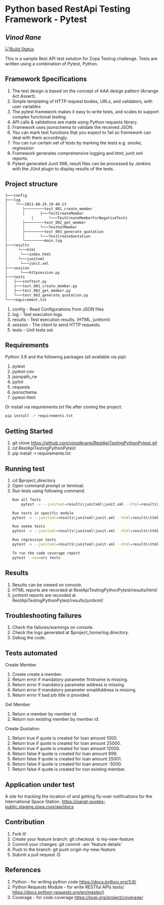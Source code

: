# Python based RestApi Testing Framework - Pytest
## _Vinod Rane_

[![Build Status](https://travis-ci.org/joemccann/dillinger.svg?branch=master)](https://travis-ci.org/joemccann/dillinger)

This is a sample Rest API test solution for Zopa Testing challenge. Tests are written using a combination of Pytest, Python.

## Framework Specifications
1. The test design is based on the concept of AAA design pattern (Arrange Act Assert).
2. Simple templating of HTTP request bodies, URLs, and validators, with user variables
2. The pytest framework makes it easy to write tests, and scales to support complex functional testing.
3. API calls & validations are made using Python requests library.
4. Framework uses jsonschema to validate the received JSON.
5. You can mark test functions that you expect to fail so framework can deal with them accordingly.
6. You can run certain set of tests by marking the tests e.g. smoke, regression
7. Framework generates comprehensive logging and html, junit xml reports.  
8. Pytest generated Junit XML result files can be processed by Jenkins with the JUnit plugin to display results of the tests.

## Project structure

```sh
├───config
├───log
│    └───2021-08-29.19-49-23
│		├─────────test_001_create_member
│		│		├───TestCreateMember
│   		│		└───TestCreateMemberForNegativeTests				
│		├─────────test_002_get_member
│		│		└───TestGetMember
│		├─────────test_003_generate_quotation
│		│		└───TestCreateQuotation
│		└─────────main.log
├───results
│     └───html 
│	   └───index.html
│     └───junitxml
│	   └───junit.xml
├───session
│      └───httpsession.py
├───tests
│   ├───conftest.py
│   ├───test_001_create_member.py  
│   ├───test_002_get_member.py       
│   └───test_003_generate_quotation.py
└───requirement.txt			  
```

1. config - Read Configurations from JSON files
2. log - Test execution logs.
3. results - Test execution results. (HTML, junitxml)
4. session - The client to send HTTP requests.
5. tests - Unit tests set.

## Requirements
Python 3.8 and the following packages (all available via pip):
1. pytest
2. pytest-cov
3. jsonpath_rw
4. pylint
5. requests
6. jsonschema
7. pytest-html

Or install via requirements.txt file after cloning the project:
```sh
pip install -r requirements.txt
```

## Getting Started
1. git clone https://github.com/vinodkrane/RestApiTestingPythonPytest.git
2. cd RestApiTestingPythonPytest
3. pip install -r requirements.txt

## Running test
1. cd $project_directory
2. Open command prompt or terminal.
3. Run tests using following command.
    ```sh
	Run all Tests
        pytest -v --junitxml=results\junitxml\junit.xml --html=results\html\report.html
	
	Run tests in specific module
	pytest -v --junitxml=results\junitxml\junit.xml --html=results\html\report.html tests/test_001_create_member.py
	
	Run smoke tests
	pytest -v --junitxml=results\junitxml\junit.xml --html=results\html\report.html -m smoke
	
	Run regression tests
	pytest -v --junitxml=results\junitxml\junit.xml --html=results\html\report.html -m regression
	
	To run the code coverage report
	pytest --cov=src tests
    ```

## Results
1. Results can be viewed on console.
2. HTML reports are recorded at RestApiTestingPythonPytest/results/html/
3. junitxml reports are recorded at RestApiTestingPythonPytest/results/junitxml/

## Troubleshooting failures
1. Check the failures/warnings on console.
2. Check the logs generated at $project_home/log directory.
3. Debug the code.

## Tests automated
Create Member
1. Create create a member.
2. Return error if mandatory parameter firstname is missing.
3. Return error if mandatory parameter address is missing
4. Return error if mandatory parameter emailAddress is missing.
5. Return error if bad job title is provided.

Get Member
1. Return a member by member id.
2. Return non existing member by member id.

Create Quotation
1. Return true if quote is created for loan amount 1000.
2. Return true if quote is created for loan amount 25000.
3. Return true if quote is created for loan amount 12000.
4. Return false if quote is created for loan amount 999.
5. Return false if quote is created for loan amount 25001.
6. Return false if quote is created for loan amount -5000.
7. Return false if quote is created for non existing member.

## Application under test
A site for tracking the location of and getting fly-over notifications for the International Space Station.
https://qanat-quotes-public.staging.zopa.com/api/docs

## Contribution
1. Fork it!
2. Create your feature branch: git checkout -b my-new-feature
3. Commit your changes: git commit -am 'feature details'
4. Push to the branch: git push origin my-new-feature
5. Submit a pull request :D

## References
1. Python - for writing python code https://docs.python.org/3.8/
2. Python Requests Module - for write RESTful APIs tests( https://docs.python-requests.org/en/master/)
3. Coverage - for code coverage https://pypi.org/project/coverage/
